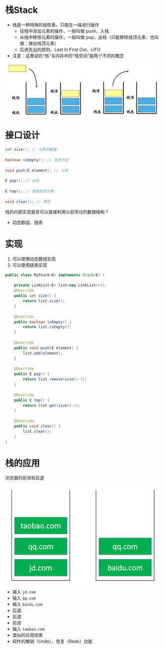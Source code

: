 # 栈Stack

- 栈是一种特殊的线性表，只能在一端进行操作 
  - 往栈中添加元素的操作，一般叫做 push，入栈 
  - 从栈中移除元素的操作，一般叫做 pop，出栈（只能移除栈顶元素，也叫做：弹出栈顶元素） 
  - 后进先出的原则，Last In First Out，LIFO
- 注意：这里说的“栈”与内存中的“栈空间”是两个不同的概念

![image-20200228185236912](图片.assets/image-20200228185236912.png)

# 接口设计

```java
int size(); // 元素的数量 

boolean isEmpty(); // 是否为空 

void push(E element); // 入栈 

E pop(); // 出栈 

E top(); // 获取栈顶元素 

void clear(); // 清空
```

栈的内部实现是否可以直接利用以前学过的数据结构？ 

- 动态数组、链表

# 实现

1. 可以使用动态数组实现
2. 可以使用链表实现

```java
public class MyStack<E> implements Stack<E> {

    private LinkList<E> list=new LinkList<>();
    @Override
    public int size() {
        return list.size();
    }

    @Override
    public boolean isEmpty() {
        return list.isEmpty();
    }

    @Override
    public void push(E element) {
        list.add(element);
    }

    @Override
    public E pop() {
        return list.remove(size()-1);
    }

    @Override
    public E top() {
        return list.get(size()-1);
    }

    @Override
    public void clear() {
        list.clear();
    }
}

```

# 栈的应用 

 浏览器的前进和后退

![image-20200228185158801](图片.assets/image-20200228185158801.png)

- 输入 `jd.com `
-  输入 `qq.com`  
- 输入 `baidu.com `
-  后退 
-  后退 
-  前进 
-  输入 `taobao.com`
-  类似的应用场景 
  - 软件的撤销（Undo）、恢复（Redo）功能

